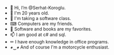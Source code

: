 - 👋 Hi, I’m @Serhat-Koroglu.
- 👀 I'm 20 years old.
- 🌱 I'm taking a software class.
- ⌨ Computers are my friends.
- 💞️ Software and books are my favorites.
- 📫 I am good at c# and sql.
- ✏ I have enough knowledge in office programs.
- ◕‿◕ And of course I'm a motorcycle enthusiast.
<!---
Serhat-Koroglu/Serhat-Koroglu is a ✨ special ✨ repository because its `README.md` (this file) appears on your GitHub profile.
You can click the Preview link to take a look at your changes.
--->
